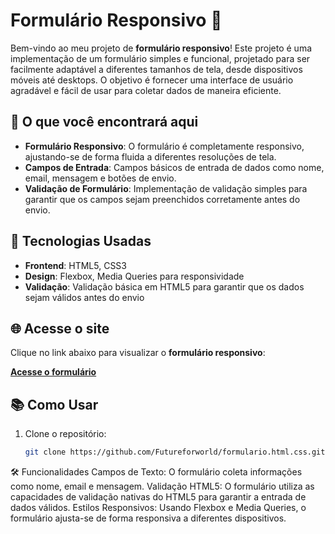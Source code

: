 # Formulário Responsivo 🎨

Bem-vindo ao meu projeto de **formulário responsivo**! Este projeto é uma implementação de um formulário simples e funcional, projetado para ser facilmente adaptável a diferentes tamanhos de tela, desde dispositivos móveis até desktops. O objetivo é fornecer uma interface de usuário agradável e fácil de usar para coletar dados de maneira eficiente.

## 🚀 O que você encontrará aqui
- **Formulário Responsivo**: O formulário é completamente responsivo, ajustando-se de forma fluida a diferentes resoluções de tela.
- **Campos de Entrada**: Campos básicos de entrada de dados como nome, email, mensagem e botões de envio.
- **Validação de Formulário**: Implementação de validação simples para garantir que os campos sejam preenchidos corretamente antes do envio.

## 💼 Tecnologias Usadas

- **Frontend**: HTML5, CSS3
- **Design**: Flexbox, Media Queries para responsividade
- **Validação**: Validação básica em HTML5 para garantir que os dados sejam válidos antes do envio

## 🌐 Acesse o site
Clique no link abaixo para visualizar o **formulário responsivo**:

[**Acesse o formulário**](https://futureforworld.github.io/formulario.html.css/)  

## 📚 Como Usar

1. Clone o repositório:
   ```bash
   git clone https://github.com/Futureforworld/formulario.html.css.git

🛠️ Funcionalidades
Campos de Texto: O formulário coleta informações como nome, email e mensagem.
Validação HTML5: O formulário utiliza as capacidades de validação nativas do HTML5 para garantir a entrada de dados válidos.
Estilos Responsivos: Usando Flexbox e Media Queries, o formulário ajusta-se de forma responsiva a diferentes dispositivos.
